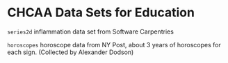 # CHCAA Data Sets for Education #

`series2d` inflammation data set from Software Carpentries

`horoscopes` horoscope data from NY Post, about 3 years of horoscopes for each sign. (Collected by Alexander Dodson)
